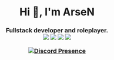  <h1 align="center">Hi 👋, I'm ArseN</h1>
<h3 align="center">Fullstack developer and roleplayer.
<br>
<div align="center">
  <img src="https://img.shields.io/badge/-HTML-F06529?style=for-the-badge&logo=html5&logoColor=F06529&labelColor=000000">
  <img src="https://img.shields.io/badge/-CSS-2965F1?style=for-the-badge&logo=css3&logoColor=2965F1&labelColor=000000">
  <img src="https://img.shields.io/badge/-Javascript-F0DB4F?style=for-the-badge&logo=javascript&logoColor=F0DB4F&labelColor=000000">
  <img src="https://img.shields.io/badge/-Python-2965F1?style=for-the-badge&logo=python&logoColor=2965F1&labelColor=000000">
</div>

[![Discord Presence](https://lanyard.cnrad.dev/api/1353021320358527067)](https://discord.com/users/1353021320358527067)
